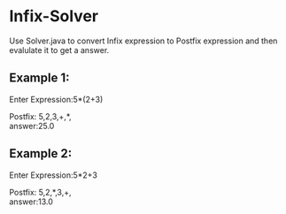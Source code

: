 # Infix-Solver



Use Solver.java to convert Infix expression to Postfix expression and then evalulate it to get a answer.

## Example 1:

Enter Expression:5*(2+3)

Postfix: 5,2,3,+,*, <br />
answer:25.0

## Example 2:

Enter Expression:5*2+3  

Postfix: 5,2,*,3,+, <br />
answer:13.0
